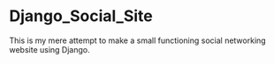 # Django_Social_Site
This is my mere attempt to make a small functioning social networking website using Django.
